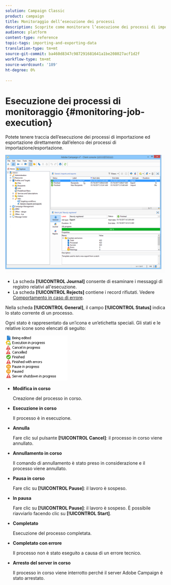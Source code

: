 ```yaml
---
solution: Campaign Classic
product: campaign
title: Monitoraggio dell’esecuzione dei processi
description: Scoprite come monitorare l’esecuzione dei processi di importazione ed esportazione.
audience: platform
content-type: reference
topic-tags: importing-and-exporting-data
translation-type: tm+mt
source-git-commit: ba460d8347c987291681641a1be208027acf1d2f
workflow-type: tm+mt
source-wordcount: '189'
ht-degree: 0%

---
```



# Esecuzione dei processi di monitoraggio {#monitoring-job-execution}

Potete tenere traccia dell’esecuzione dei processi di importazione ed esportazione direttamente dall’elenco dei processi di importazione/esportazione.

![](assets/s_ncs_user_export_list_and_details.png)

* La scheda **[!UICONTROL Journal]** consente di esaminare i messaggi di registro relativi all&#39;esecuzione.
* La scheda **[!UICONTROL Rejects]** contiene i record rifiutati. Vedere [Comportamento in caso di errore](../../platform/using/executing-import-jobs.md#behavior-in-the-event-of-an-error).

Nella scheda **[!UICONTROL General]**, il campo **[!UICONTROL Status]** indica lo stato corrente di un processo.

Ogni stato è rappresentato da un’icona e un’etichetta speciali. Gli stati e le relative icone sono elencati di seguito:

![](assets/s_ncs_user_export_status.png)

* **Modifica in corso**

   Creazione del processo in corso.

* **Esecuzione in corso**

   Il processo è in esecuzione.

* **Annulla**

   Fare clic sul pulsante **[!UICONTROL Cancel]**: il processo in corso viene annullato.

* **Annullamento in corso**

   Il comando di annullamento è stato preso in considerazione e il processo viene annullato.

* **Pausa in corso**

   Fare clic su **[!UICONTROL Pause]**: il lavoro è sospeso.

* **In pausa**

   Fare clic su **[!UICONTROL Pause]**: il lavoro è sospeso. È possibile riavviarlo facendo clic su **[!UICONTROL Start]**.

* **Completato**

   Esecuzione del processo completata.

* **Completato con errore**

   Il processo non è stato eseguito a causa di un errore tecnico.

* **Arresto del server in corso**

   Il processo in corso viene interrotto perché il server Adobe Campaign  è stato arrestato.
